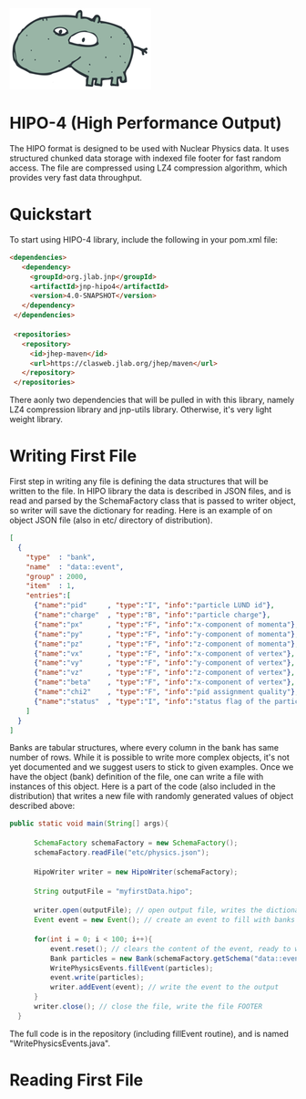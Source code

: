 
<img src="https://github.com/gavalian/hipo4/blob/master/src/main/resources/hipo-logo-png.png">

# HIPO-4 (High Performance Output)

The HIPO format is designed to be used with Nuclear Physics data.
It uses structured chunked data storage with indexed file footer for
fast random access. The file are compressed using LZ4 compression
algorithm, which provides very fast data throughput.

# Quickstart

To start using HIPO-4 library, include the following in your pom.xml file:

```html
<dependencies>
   <dependency>
     <groupId>org.jlab.jnp</groupId>
     <artifactId>jnp-hipo4</artifactId>
     <version>4.0-SNAPSHOT</version>
   </dependency>
 </dependencies>

 <repositories>
   <repository>
     <id>jhep-maven</id>
     <url>https://clasweb.jlab.org/jhep/maven</url>
   </repository>
 </repositories>
```

There aonly two dependencies that will be pulled in with this library, namely
LZ4 compression library and jnp-utils library. Otherwise, it's very light weight
library.

# Writing First File

First step in writing any file is defining the data structures that will be written
to the file. In HIPO library the data is described in JSON files, and is read
and parsed by the SchemaFactory class that is passed to writer object, so
writer will save the dictionary for reading. Here is an example of on object
JSON file (also in etc/ directory of distribution).

```json
[
  {
    "type"  : "bank",
    "name"  : "data::event",
    "group" : 2000,
    "item"  : 1,
    "entries":[
      {"name":"pid"     , "type":"I", "info":"particle LUND id"},
      {"name":"charge"  , "type":"B", "info":"particle charge"},
      {"name":"px"      , "type":"F", "info":"x-component of momenta"},
      {"name":"py"      , "type":"F", "info":"y-component of momenta"},
      {"name":"pz"      , "type":"F", "info":"z-component of momenta"},
      {"name":"vx"      , "type":"F", "info":"x-component of vertex"},
      {"name":"vy"      , "type":"F", "info":"y-component of vertex"},
      {"name":"vz"      , "type":"F", "info":"z-component of vertex"},
      {"name":"beta"    , "type":"F", "info":"x-component of vertex"},
      {"name":"chi2"    , "type":"F", "info":"pid assignment quality"},
      {"name":"status"  , "type":"I", "info":"status flag of the particle"}
    ]
  }
]
```
Banks are tabular structures, where every column in the bank has same number
of rows. While it is possible to write more complex objects, it's not yet
documented and we suggest users to stick to given examples.
Once we have the object (bank) definition of the file, one can write a file
with instances of this object. Here is a part of the code (also included
  in the distribution) that writes a new file with randomly generated values
  of object described above:

  ```java
  public static void main(String[] args){

        SchemaFactory schemaFactory = new SchemaFactory();
        schemaFactory.readFile("etc/physics.json");

        HipoWriter writer = new HipoWriter(schemaFactory);

        String outputFile = "myfirstData.hipo";

        writer.open(outputFile); // open output file, writes the dictionary
        Event event = new Event(); // create an event to fill with banks

        for(int i = 0; i < 100; i++){
            event.reset(); // clears the content of the event, ready to write banks
            Bank particles = new Bank(schemaFactory.getSchema("data::event"),6);
            WritePhysicsEvents.fillEvent(particles);
            event.write(particles);
            writer.addEvent(event); // write the event to the output
        }
        writer.close(); // close the file, write the file FOOTER
    }
  ```

  The full code is in the repository (including fillEvent routine), and is named
  "WritePhysicsEvents.java".

  # Reading First File
